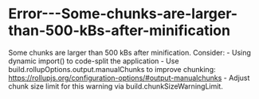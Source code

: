 # Error---Some-chunks-are-larger-than-500-kBs-after-minification
 Some chunks are larger than 500 kBs after minification. Consider: - Using dynamic import() to code-split the application - Use build.rollupOptions.output.manualChunks to improve chunking: https://rollupjs.org/configuration-options/#output-manualchunks - Adjust chunk size limit for this warning via build.chunkSizeWarningLimit.
